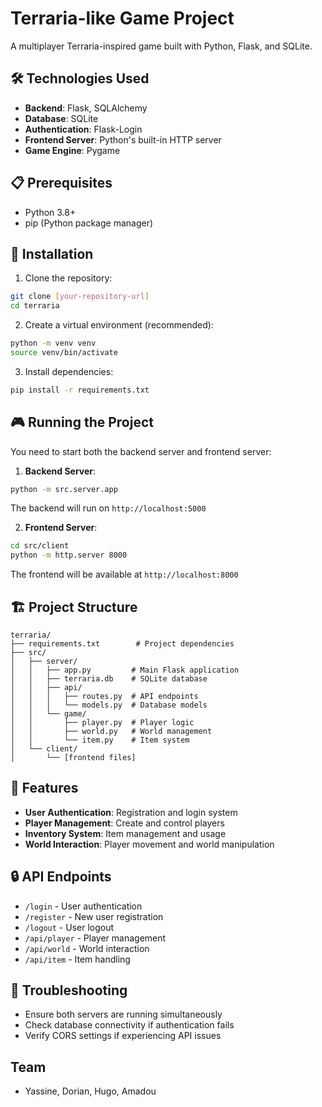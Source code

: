 # Terraria-like Game Project

A multiplayer Terraria-inspired game built with Python, Flask, and SQLite.

## 🛠️ Technologies Used

- **Backend**: Flask, SQLAlchemy
- **Database**: SQLite
- **Authentication**: Flask-Login
- **Frontend Server**: Python's built-in HTTP server
- **Game Engine**: Pygame

## 📋 Prerequisites

- Python 3.8+
- pip (Python package manager)

## 🚀 Installation

1. Clone the repository:
```bash
git clone [your-repository-url]
cd terraria
```

2. Create a virtual environment (recommended):
```bash
python -m venv venv
source venv/bin/activate 
```

3. Install dependencies:
```bash
pip install -r requirements.txt
```

## 🎮 Running the Project

You need to start both the backend server and frontend server:

1. **Backend Server**:
```bash
python -m src.server.app
```
The backend will run on `http://localhost:5000`

2. **Frontend Server**:
```bash
cd src/client
python -m http.server 8000
```
The frontend will be available at `http://localhost:8000`

## 🏗️ Project Structure

```
terraria/
├── requirements.txt        # Project dependencies
├── src/
│   ├── server/
│   │   ├── app.py         # Main Flask application
│   │   ├── terraria.db    # SQLite database
│   │   ├── api/
│   │   │   ├── routes.py  # API endpoints
│   │   │   └── models.py  # Database models
│   │   └── game/
│   │       ├── player.py  # Player logic
│   │       ├── world.py   # World management
│   │       └── item.py    # Item system
│   └── client/
│       └── [frontend files]
```

## 🎯 Features

- **User Authentication**: Registration and login system
- **Player Management**: Create and control players
- **Inventory System**: Item management and usage
- **World Interaction**: Player movement and world manipulation


## 🔒 API Endpoints

- `/login` - User authentication
- `/register` - New user registration
- `/logout` - User logout
- `/api/player` - Player management
- `/api/world` - World interaction
- `/api/item` - Item handling

## 🐛 Troubleshooting

- Ensure both servers are running simultaneously
- Check database connectivity if authentication fails
- Verify CORS settings if experiencing API issues

## Team

- Yassine, Dorian, Hugo, Amadou 
